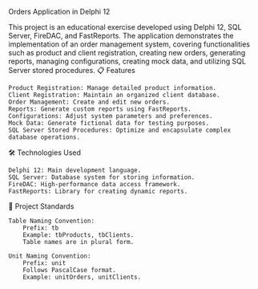 Orders Application in Delphi 12

This project is an educational exercise developed using Delphi 12, SQL Server, FireDAC, and FastReports. The application demonstrates the implementation of an order management system, covering functionalities such as product and client registration, creating new orders, generating reports, managing configurations, creating mock data, and utilizing SQL Server stored procedures.
📋 Features

    Product Registration: Manage detailed product information.
    Client Registration: Maintain an organized client database.
    Order Management: Create and edit new orders.
    Reports: Generate custom reports using FastReports.
    Configurations: Adjust system parameters and preferences.
    Mock Data: Generate fictional data for testing purposes.
    SQL Server Stored Procedures: Optimize and encapsulate complex database operations.

🛠️ Technologies Used

    Delphi 12: Main development language.
    SQL Server: Database system for storing information.
    FireDAC: High-performance data access framework.
    FastReports: Library for creating dynamic reports.

🔧 Project Standards

    Table Naming Convention:
        Prefix: tb
        Example: tbProducts, tbClients.
        Table names are in plural form.
        
    Unit Naming Convention:
        Prefix: unit
        Follows PascalCase format.
        Example: unitOrders, unitClients.
